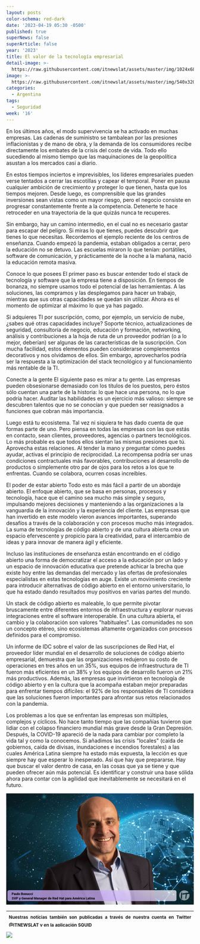 ```yaml
---
layout: posts
color-schema: red-dark
date: '2023-04-19 05:30 -0500'
published: true
superNews: false
superArticle: false
year: '2023'
title: El valor de la tecnología empresarial
detail-image: >-
  https://raw.githubusercontent.com/itnewslat/assets/master/img/1024x680/Paulo-Bonucci-g.jpg
image: >-
  https://raw.githubusercontent.com/itnewslat/assets/master/img/540x320/Paulo-Bonucci-p.jpg
categories:
  - Argentina
tags:
  - Seguridad
week: '16'
---
```

En los últimos años, el modo supervivencia se ha activado en muchas empresas. Las cadenas de suministro se tambalean por las presiones inflacionistas y de mano de obra, y la demanda de los consumidores recibe directamente los embates de la crisis del coste de vida. Todo ello sucediendo al mismo tiempo que las maquinaciones de la geopolítica asustan a los mercados casi a diario. 

En estos tiempos inciertos e imprevisibles, los líderes empresariales pueden verse tentados a cerrar las escotillas y capear el temporal. Poner en pausa cualquier ambición de crecimiento y proteger lo que tienen, hasta que los tiempos mejoren. Desde luego, es comprensible que las grandes inversiones sean vistas como un mayor riesgo, pero el negocio consiste en progresar constantemente frente a la competencia. Detenerte te hace retroceder en una trayectoria de la que quizás nunca te recuperes.

Sin embargo, hay un camino intermedio, en el cual no es necesario gastar para escapar del peligro. Si miras lo que tienes, puedes descubrir que tienes lo que necesitas. Recordemos el ejemplo reciente de los centros de enseñanza. Cuando empezó la pandemia, estaban obligados a cerrar, pero la educación no se detuvo. Las escuelas miraron lo que tenían: portátiles, software de comunicación, y prácticamente de la noche a la mañana, nació la educación remota masiva. 

Conoce lo que posees 
El primer paso es buscar entender todo el stack de tecnología y software que la empresa tiene a disposición. En tiempos de bonanza, no siempre usamos todo el potencial de las herramientas. A las soluciones, las compramos y las desplegamos para hacer un trabajo, mientras que sus otras capacidades se quedan sin utilizar. Ahora es el momento de optimizar al máximo lo que ya has pagado.

Si adquieres TI por suscripción, como, por ejemplo, un servicio de nube, ¿sabes qué otras capacidades incluye? Soporte técnico, actualizaciones de seguridad, consultoría de negocio, educación y formación, networking, análisis y contribuciones a la hoja de ruta de un proveedor podrían (o a lo mejor, deberían) ser algunas de las características de la suscripción. Con mucha facilidad, estos elementos pueden considerarse complementos decorativos y nos olvidamos de ellos. Sin embargo, aprovecharlos podría ser la respuesta a la optimización del stack tecnológico y al funcionamiento más rentable de la TI. 

Conecte a la gente
El siguiente paso es mirar a tu gente. Las empresas pueden obsesionarse demasiado con los títulos de los puestos, pero éstos sólo cuentan una parte de la historia: lo que hace una persona, no lo que podría hacer. Auditar las habilidades es un ejercicio más valioso: siempre se descubren talentos que no se conocían y que pueden ser reasignados a funciones que cobran más importancia. 

Luego está tu ecosistema. Tal vez ni siquiera te has dado cuenta de que formas parte de uno. Pero piensa en todas las empresas con las que estás en contacto, sean clientes, proveedores, agencias o partners tecnológicos. Lo más probable es que todos ellos sientan las mismas presiones que tú. Aprovecha estas relaciones. Al tender la mano y preguntar cómo puedes ayudar, activas el principio de reciprocidad. La recompensa podría ser unas condiciones contractuales más favorables, contribuciones al desarrollo de productos o simplemente otro par de ojos para los retos a los que te enfrentas. Cuando se colabora, ocurren cosas increíbles.

El poder de estar abierto
Todo esto es más fácil a partir de un abordaje abierto. El enfoque abierto, que se basa en personas, procesos y tecnología, hace que el camino sea mucho más simple y seguro, impulsando mejores decisiones y manteniendo a las organizaciones a la vanguardia de la innovación y la experiencia del cliente. Las empresas que han invertido en este modelo vieron avances importantes, superando desafíos a través de la colaboración y con procesos mucho más integrados. La suma de tecnologías de código abierto y de una cultura abierta crea un espacio efervescente y propicio para la creatividad, para el intercambio de ideas y para innovar de manera ágil y eficiente. 

Incluso las instituciones de enseñanza están encontrando en el código abierto una forma de democratizar el acceso a la educación por un lado y un espacio de innovación educativa que pretende achicar la brecha que existe hoy entre las demandas del mercado y las ofertas de profesionales especialistas en estas tecnologías en auge. Existe un movimiento creciente para introducir alternativas de código abierto en el entorno universitario, lo que ha estado dando resultados muy positivos en varias partes del mundo.

Un stack de código abierto es maleable, lo que permite pivotar bruscamente entre diferentes entornos de infraestructura y explorar nuevas integraciones entre el software interoperable. En una cultura abierta, el cambio y la colaboración son valores "habituales". Las comunidades no son un concepto etéreo, sino ecosistemas altamente organizados con procesos definidos para el compromiso. 

Un informe de IDC sobre el valor de las suscripciones de Red Hat, el proveedor líder mundial en el desarrollo de soluciones de código abierto empresarial, demuestra que las organizaciones redujeron su costo de operaciones en tres años en un 35%, sus equipos de infraestructura de TI fueron más eficientes en un 38% y los equipos de desarrollo fueron un 21% más productivos. Además, las empresas que invirtieron en tecnología de código abierto y en la cultura que la acompaña estaban mejor preparadas para enfrentar tiempos difíciles: el 92% de los responsables de TI considera que las soluciones fueron importantes para afrontar sus retos relacionados con la pandemia. 

Los problemas a los que se enfrentan las empresas son múltiples, complejos y cíclicos. No hace tanto tiempo que las compañías tuvieron que lidiar con el colapso financiero mundial más grave desde la Gran Depresión. Después, la COVID-19 apareció de la nada para cambiar por completo la vida tal y como la conocemos. Si añadimos las crisis "locales" (caída de gobiernos, caída de divisas, inundaciones e incendios forestales) a las cuales América Latina siempre ha estado más expuesta, la lección es que siempre hay que esperar lo inesperado. Así que hay que prepararse. Hay que buscar el valor dentro de casa, en las cosas que ya se tiene y que pueden ofrecer aún más potencial. Es identificar y construir una base sólida ahora para contar con la agilidad que inevitablemente se necesitará en el futuro.

![](https://raw.githubusercontent.com/itnewslat/assets/master/img/540x320/Paulo-Bonucci-p.jpg)

<table style="height: 42px;" width="569">
<tbody>
<tr>
<td style="text-align: justify;"><sub><strong>Nuestras noticias también son publicadas a través de nuestra cuenta en Twitter <a href="https://twitter.com/itnewslat?lang=es">@ITNEWSLAT</a> y en la aplicación <a href="https://squidapp.co/en/">SQUID</a></strong></sub></td>
</tr>
</tbody>
</table>
<img src="https://tracker.metricool.com/c3po.jpg?hash=56f88a41e39ab42c063cc51676587a04"/>